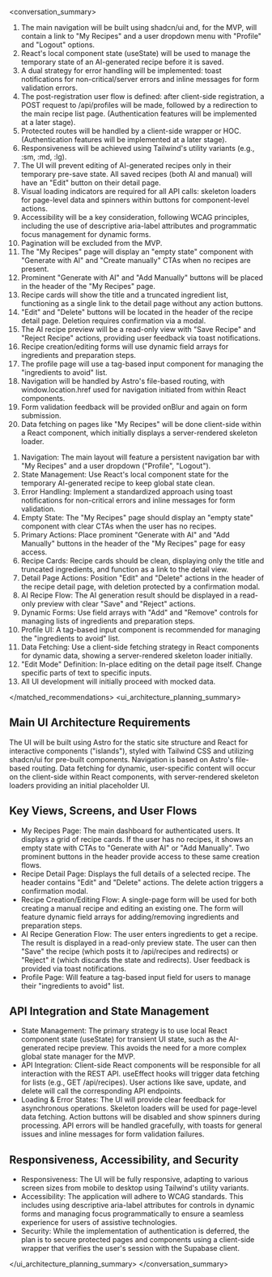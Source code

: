 <conversation_summary>
<decisions>

1. The main navigation will be built using shadcn/ui and, for the MVP, will contain a link to "My Recipes" and a user dropdown menu with "Profile" and "Logout" options.
2. React's local component state (useState) will be used to manage the temporary state of an AI-generated recipe before it is saved.
3. A dual strategy for error handling will be implemented: toast notifications for non-critical/server errors and inline messages for form validation errors.
4. The post-registration user flow is defined: after client-side registration, a POST request to /api/profiles will be made, followed by a redirection to the main recipe list page. (Authentication features will be implemented at a later stage).
5. Protected routes will be handled by a client-side wrapper or HOC. (Authentication features will be implemented at a later stage).
6. Responsiveness will be achieved using Tailwind's utility variants (e.g., :sm, :md, :lg).
7. The UI will prevent editing of AI-generated recipes only in their temporary pre-save state. All saved recipes (both AI and manual) will have an "Edit" button on their detail page.
8. Visual loading indicators are required for all API calls: skeleton loaders for page-level data and spinners within buttons for component-level actions.
9. Accessibility will be a key consideration, following WCAG principles, including the use of descriptive aria-label attributes and programmatic focus management for dynamic forms.
10. Pagination will be excluded from the MVP.
11. The "My Recipes" page will display an "empty state" component with "Generate with AI" and "Create manually" CTAs when no recipes are present.
12. Prominent "Generate with AI" and "Add Manually" buttons will be placed in the header of the "My Recipes" page.
13. Recipe cards will show the title and a truncated ingredient list, functioning as a single link to the detail page without any action buttons.
14. "Edit" and "Delete" buttons will be located in the header of the recipe detail page. Deletion requires confirmation via a modal.
15. The AI recipe preview will be a read-only view with "Save Recipe" and "Reject Recipe" actions, providing user feedback via toast notifications.
16. Recipe creation/editing forms will use dynamic field arrays for ingredients and preparation steps.
17. The profile page will use a tag-based input component for managing the "ingredients to avoid" list.
18. Navigation will be handled by Astro's file-based routing, with window.location.href used for navigation initiated from within React components.
19. Form validation feedback will be provided onBlur and again on form submission.
20. Data fetching on pages like "My Recipes" will be done client-side within a React component, which initially displays a server-rendered skeleton loader.

</decisions>
<matched_recommendations>

1. Navigation: The main layout will feature a persistent navigation bar with "My Recipes" and a user dropdown ("Profile", "Logout").
2. State Management: Use React's local component state for the temporary AI-generated recipe to keep global state clean.
3. Error Handling: Implement a standardized approach using toast notifications for non-critical errors and inline messages for form validation.
4. Empty State: The "My Recipes" page should display an "empty state" component with clear CTAs when the user has no recipes.
5. Primary Actions: Place prominent "Generate with AI" and "Add Manually" buttons in the header of the "My Recipes" page for easy access.
6. Recipe Cards: Recipe cards should be clean, displaying only the title and truncated ingredients, and function as a link to the detail view.
7. Detail Page Actions: Position "Edit" and "Delete" actions in the header of the recipe detail page, with deletion protected by a confirmation modal.
8. AI Recipe Flow: The AI generation result should be displayed in a read-only preview with clear "Save" and "Reject" actions.
9. Dynamic Forms: Use field arrays with "Add" and "Remove" controls for managing lists of ingredients and preparation steps.
10. Profile UI: A tag-based input component is recommended for managing the "ingredients to avoid" list.
11. Data Fetching: Use a client-side fetching strategy in React components for dynamic data, showing a server-rendered skeleton loader initially.
12. "Edit Mode" Definition: In-place editing on the detail page itself. Change specific parts of text to specific inputs.
13. All UI development will initially proceed with mocked data.

</matched_recommendations>
<ui_architecture_planning_summary>

## Main UI Architecture Requirements

The UI will be built using Astro for the static site structure and React for interactive components ("islands"), styled with Tailwind CSS and utilizing shadcn/ui for pre-built components. Navigation is based on Astro's file-based routing. Data fetching for dynamic, user-specific content will occur on the client-side within React components, with server-rendered skeleton loaders providing an initial placeholder UI.

## Key Views, Screens, and User Flows

- My Recipes Page: The main dashboard for authenticated users. It displays a grid of recipe cards. If the user has no recipes, it shows an empty state with CTAs to "Generate with AI" or "Add Manually". Two prominent buttons in the header provide access to these same creation flows.
- Recipe Detail Page: Displays the full details of a selected recipe. The header contains "Edit" and "Delete" actions. The delete action triggers a confirmation modal.
- Recipe Creation/Editing Flow: A single-page form will be used for both creating a manual recipe and editing an existing one. The form will feature dynamic field arrays for adding/removing ingredients and preparation steps.
- AI Recipe Generation Flow: The user enters ingredients to get a recipe. The result is displayed in a read-only preview state. The user can then "Save" the recipe (which posts it to /api/recipes and redirects) or "Reject" it (which discards the state and redirects). User feedback is provided via toast notifications.
- Profile Page: Will feature a tag-based input field for users to manage their "ingredients to avoid" list.

## API Integration and State Management
- State Management: The primary strategy is to use local React component state (useState) for transient UI state, such as the AI-generated recipe preview. This avoids the need for a more complex global state manager for the MVP.
- API Integration: Client-side React components will be responsible for all interaction with the REST API. useEffect hooks will trigger data fetching for lists (e.g., GET /api/recipes). User actions like save, update, and delete will call the corresponding API endpoints.
- Loading & Error States: The UI will provide clear feedback for asynchronous operations. Skeleton loaders will be used for page-level data fetching. Action buttons will be disabled and show spinners during processing. API errors will be handled gracefully, with toasts for general issues and inline messages for form validation failures.

## Responsiveness, Accessibility, and Security
- Responsiveness: The UI will be fully responsive, adapting to various screen sizes from mobile to desktop using Tailwind's utility variants.
- Accessibility: The application will adhere to WCAG standards. This includes using descriptive aria-label attributes for controls in dynamic forms and managing focus programmatically to ensure a seamless experience for users of assistive technologies.
- Security: While the implementation of authentication is deferred, the plan is to secure protected pages and components using a client-side wrapper that verifies the user's session with the Supabase client.

</ui_architecture_planning_summary>
</conversation_summary>